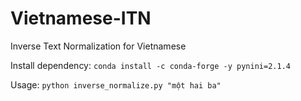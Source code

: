 # Vietnamese-ITN
Inverse Text Normalization for Vietnamese

Install dependency: `conda install -c conda-forge -y pynini=2.1.4`

Usage: `python inverse_normalize.py "một hai ba"`
